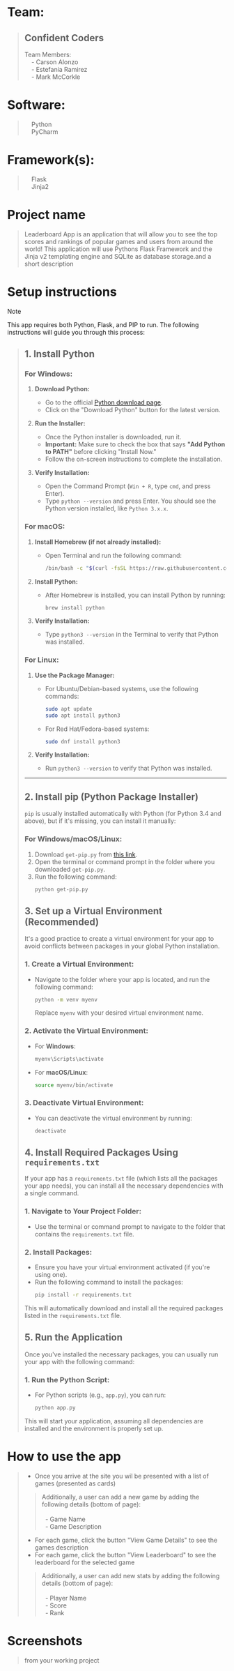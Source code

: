 # Team:<br/>
> ## Confident Coders<br/>
> 
> Team Members:<br/>
> &nbsp;&nbsp;&nbsp;&nbsp;- Carson Alonzo<br/>
> &nbsp;&nbsp;&nbsp;&nbsp;- Estefania Ramirez<br/>
> &nbsp;&nbsp;&nbsp;&nbsp;- Mark McCorkle<br/>

# Software:<br/>
> &nbsp;&nbsp;&nbsp;&nbsp;Python<br/>
> &nbsp;&nbsp;&nbsp;&nbsp;PyCharm

# Framework(s):<br/>
> &nbsp;&nbsp;&nbsp;&nbsp;Flask<br/>
> &nbsp;&nbsp;&nbsp;&nbsp;Jinja2

# Project name
> Leaderboard App is an application that will allow you to see the top scores and rankings of popular games and users from around the world! This application will use Pythons Flask Framework and the Jinja v2 templating engine and SQLite as database storage.and a short description

# Setup instructions
> [!NOTE]  
> This app requires both Python, Flask, and PIP to run. The following instructions will guide you through this process:

> ## 1. Install Python
> 
> ### For Windows:
> 1. **Download Python:**
>    - Go to the official [Python download page](https://www.python.org/downloads/).
>    - Click on the "Download Python" button for the latest version.
> 
> 2. **Run the Installer:**
>    - Once the Python installer is downloaded, run it.
>    - **Important:** Make sure to check the box that says **"Add Python to PATH"** before clicking "Install Now."
>    - Follow the on-screen instructions to complete the installation.
> 
> 3. **Verify Installation:**
>    - Open the Command Prompt (`Win + R`, type `cmd`, and press Enter).
>    - Type `python --version` and press Enter. You should see the Python version installed, like `Python 3.x.x`.
> 
> ### For macOS:
> 1. **Install Homebrew (if not already installed):**
>    - Open Terminal and run the following command:
>      ```bash
>      /bin/bash -c "$(curl -fsSL https://raw.githubusercontent.com/Homebrew/install/HEAD/install.sh)"
>      ```
> 
> 2. **Install Python:**
>    - After Homebrew is installed, you can install Python by running:
>      ```bash
>      brew install python
>      ```
> 
> 3. **Verify Installation:**
>    - Type `python3 --version` in the Terminal to verify that Python was installed.
> 
> ### For Linux:
> 1. **Use the Package Manager:**
>    - For Ubuntu/Debian-based systems, use the following commands:
>      ```bash
>      sudo apt update
>      sudo apt install python3
>      ```
>    - For Red Hat/Fedora-based systems:
>      ```bash
>      sudo dnf install python3
>      ```
> 
> 2. **Verify Installation:**
>    - Run `python3 --version` to verify that Python was installed.
> 
> ---
> 
> ## 2. Install pip (Python Package Installer)
> 
> `pip` is usually installed automatically with Python (for Python 3.4 and above), but if it's missing, you can install it manually:
> 
> ### For Windows/macOS/Linux:
> 1. Download `get-pip.py` from [this link](https://bootstrap.pypa.io/get-pip.py).
> 2. Open the terminal or command prompt in the folder where you downloaded `get-pip.py`.
> 3. Run the following command:
>    ```bash
>    python get-pip.py
> 
> ## 3. Set up a Virtual Environment (Recommended)
> 
> It's a good practice to create a virtual environment for your app to avoid conflicts between packages in your global Python installation.
> 
> ### 1. Create a Virtual Environment:
>    - Navigate to the folder where your app is located, and run the following command:
>      ```bash
>      python -m venv myenv
>      ```
>      Replace `myenv` with your desired virtual environment name.
> 
> ### 2. Activate the Virtual Environment:
>    - For **Windows**:
>      ```bash
>      myenv\Scripts\activate
>      ```
>    - For **macOS/Linux**:
>      ```bash
>      source myenv/bin/activate
>      ```
> 
> ### 3. Deactivate Virtual Environment:
>    - You can deactivate the virtual environment by running:
>      ```bash
>      deactivate
>      ```
> 
> ## 4. Install Required Packages Using `requirements.txt`
> 
> If your app has a `requirements.txt` file (which lists all the packages your app needs), you can install all the necessary dependencies with a single command.
> 
> ### 1. Navigate to Your Project Folder:
>    - Use the terminal or command prompt to navigate to the folder that contains the `requirements.txt` file.
> 
> ### 2. Install Packages:
>    - Ensure you have your virtual environment activated (if you're using one).
>    - Run the following command to install the packages:
>      ```bash
>      pip install -r requirements.txt
>      ```
> 
>    This will automatically download and install all the required packages listed in the `requirements.txt` file.
> 
> ## 5. Run the Application
> 
> Once you've installed the necessary packages, you can usually run your app with the following command:
> 
> ### 1. Run the Python Script:
>    - For Python scripts (e.g., `app.py`), you can run:
>      ```bash
>      python app.py
>      ```
> 
> This will start your application, assuming all dependencies are installed and the environment is properly set up.


# How to use the app
> * Once you arrive at the site you wil be presented with a list of games (presented as cards)
>  > Additionally, a user can add a new game by adding the following details (bottom of page):<br /><br />&nbsp;&nbsp;- Game Name<br />&nbsp;&nbsp;- Game Description<br />
> * For each game, click the button "View Game Details" to see the games description
> * For each game, click the button "View Leaderboard" to see the leaderboard for the selected game
>  > Additionally, a user can add new stats by adding the following details (bottom of page):<br /><br />&nbsp;&nbsp;- Player Name<br />&nbsp;&nbsp;- Score<br />&nbsp;&nbsp;- Rank<br />

# Screenshots
> from your working project

